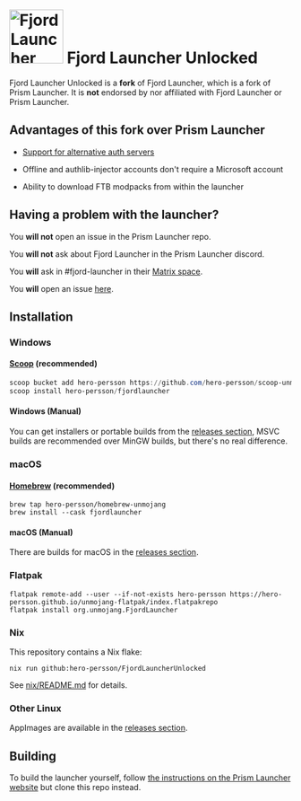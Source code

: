 # <img src="./program_info/org.unmojang.FjordLauncher.svg" alt="Fjord Launcher logo" width="96"/> Fjord Launcher Unlocked

Fjord Launcher Unlocked is a **fork** of Fjord Launcher, which is a fork of Prism Launcher. It is **not** endorsed by nor affiliated with Fjord Launcher or Prism Launcher.

## Advantages of this fork over Prism Launcher

- [Support for alternative auth servers](doc/alternative-auth-servers.md)

- Offline and authlib-injector accounts don't require a Microsoft account

- Ability to download FTB modpacks from within the launcher

## Having a problem with the launcher?

You **will not** open an issue in the Prism Launcher repo.

You **will not** ask about Fjord Launcher in the Prism Launcher discord.

You **will** ask in #fjord-launcher in their [Matrix space](https://matrix.to/#/#unmojang:matrix.org).

You **will** open an issue [here](https://github.com/unmojang/FjordLauncher/issues).

## Installation

### Windows

#### [Scoop](https://scoop.sh) (recommended)

```PowerShell
scoop bucket add hero-persson https://github.com/hero-persson/scoop-unmojang
scoop install hero-persson/fjordlauncher
```

#### Windows (Manual)

You can get installers or portable builds from the [releases section](https://github.com/hero-persson/FjordLauncherUnlocked/releases/latest), MSVC builds are recommended over MinGW builds, but there's no real difference.

### macOS

#### [Homebrew](https://brew.sh) (recommended)

```Shell
brew tap hero-persson/homebrew-unmojang
brew install --cask fjordlauncher
```

#### macOS (Manual)

There are builds for macOS in the [releases section](https://github.com/hero-persson/FjordLauncherUnlocked/releases/latest).

### Flatpak

```Shell
flatpak remote-add --user --if-not-exists hero-persson https://hero-persson.github.io/unmojang-flatpak/index.flatpakrepo
flatpak install org.unmojang.FjordLauncher
```

### Nix

This repository contains a Nix flake:

```Shell
nix run github:hero-persson/FjordLauncherUnlocked
```

See [nix/README.md](nix/README.md) for details.

### Other Linux

AppImages are available in the [releases section](https://github.com/hero-persson/FjordLauncherUnlocked/releases/latest).

## Building

To build the launcher yourself, follow [the instructions on the Prism Launcher website](https://prismlauncher.org/wiki/development/build-instructions) but clone this repo instead.
